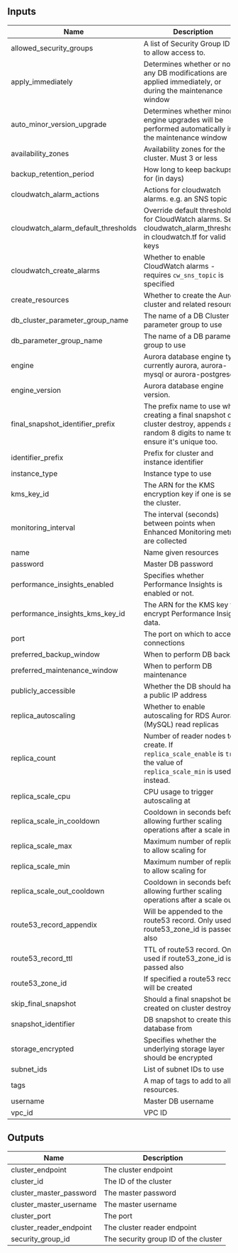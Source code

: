 
## Inputs

| Name | Description | Type | Default | Required |
|------|-------------|:----:|:-----:|:-----:|
| allowed_security_groups | A list of Security Group ID's to allow access to. | string | `<list>` | no |
| apply_immediately | Determines whether or not any DB modifications are applied immediately, or during the maintenance window | string | `false` | no |
| auto_minor_version_upgrade | Determines whether minor engine upgrades will be performed automatically in the maintenance window | string | `true` | no |
| availability_zones | Availability zones for the cluster. Must 3 or less | string | `<list>` | no |
| backup_retention_period | How long to keep backups for (in days) | string | `7` | no |
| cloudwatch_alarm_actions | Actions for cloudwatch alarms. e.g. an SNS topic | list | `<list>` | no |
| cloudwatch_alarm_default_thresholds | Override default thresholds for CloudWatch alarms. See cloudwatch_alarm_thresholds in cloudwatch.tf for valid keys | map | `<map>` | no |
| cloudwatch_create_alarms | Whether to enable CloudWatch alarms - requires `cw_sns_topic` is specified | string | `false` | no |
| create_resources | Whether to create the Aurora cluster and related resources | string | `true` | no |
| db_cluster_parameter_group_name | The name of a DB Cluster parameter group to use | string | `default.aurora5.6` | no |
| db_parameter_group_name | The name of a DB parameter group to use | string | `default.aurora5.6` | no |
| engine | Aurora database engine type, currently aurora, aurora-mysql or aurora-postgresql | string | `aurora` | no |
| engine_version | Aurora database engine version. | string | `5.6.10a` | no |
| final_snapshot_identifier_prefix | The prefix name to use when creating a final snapshot on cluster destroy, appends a random 8 digits to name to ensure it's unique too. | string | `final` | no |
| identifier_prefix | Prefix for cluster and instance identifier | string | `` | no |
| instance_type | Instance type to use | string | `db.r4.large` | no |
| kms_key_id | The ARN for the KMS encryption key if one is set to the cluster. | string | `` | no |
| monitoring_interval | The interval (seconds) between points when Enhanced Monitoring metrics are collected | string | `0` | no |
| name | Name given resources | string | - | yes |
| password | Master DB password | string | `` | no |
| performance_insights_enabled | Specifies whether Performance Insights is enabled or not. | string | `false` | no |
| performance_insights_kms_key_id | The ARN for the KMS key to encrypt Performance Insights data. | string | `` | no |
| port | The port on which to accept connections | string | `` | no |
| preferred_backup_window | When to perform DB backups | string | `02:00-03:00` | no |
| preferred_maintenance_window | When to perform DB maintenance | string | `sun:05:00-sun:06:00` | no |
| publicly_accessible | Whether the DB should have a public IP address | string | `false` | no |
| replica_autoscaling | Whether to enable autoscaling for RDS Aurora (MySQL) read replicas | string | `false` | no |
| replica_count | Number of reader nodes to create.  If `replica_scale_enable` is `true`, the value of `replica_scale_min` is used instead. | string | `1` | no |
| replica_scale_cpu | CPU usage to trigger autoscaling at | string | `70` | no |
| replica_scale_in_cooldown | Cooldown in seconds before allowing further scaling operations after a scale in | string | `300` | no |
| replica_scale_max | Maximum number of replicas to allow scaling for | string | `0` | no |
| replica_scale_min | Maximum number of replicas to allow scaling for | string | `1` | no |
| replica_scale_out_cooldown | Cooldown in seconds before allowing further scaling operations after a scale out | string | `300` | no |
| route53_record_appendix | Will be appended to the route53 record. Only used if route53_zone_id is passed also | string | `.rds` | no |
| route53_record_ttl | TTL of route53 record. Only used if route53_zone_id is passed also | string | `60` | no |
| route53_zone_id | If specified a route53 record will be created | string | `` | no |
| skip_final_snapshot | Should a final snapshot be created on cluster destroy | string | `false` | no |
| snapshot_identifier | DB snapshot to create this database from | string | `` | no |
| storage_encrypted | Specifies whether the underlying storage layer should be encrypted | string | `false` | no |
| subnet_ids | List of subnet IDs to use | list | - | yes |
| tags | A map of tags to add to all resources. | map | `<map>` | no |
| username | Master DB username | string | `root` | no |
| vpc_id | VPC ID | string | - | yes |

## Outputs

| Name | Description |
|------|-------------|
| cluster_endpoint | The cluster endpoint |
| cluster_id | The ID of the cluster |
| cluster_master_password | The master password |
| cluster_master_username | The master username |
| cluster_port | The port |
| cluster_reader_endpoint | The cluster reader endpoint |
| security_group_id | The security group ID of the cluster |
